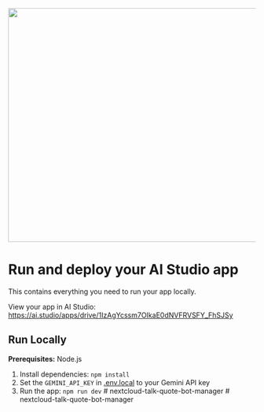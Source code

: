 <div align="center">
<img width="1200" height="475" alt="GHBanner" src="https://github.com/user-attachments/assets/0aa67016-6eaf-458a-adb2-6e31a0763ed6" />
</div>

# Run and deploy your AI Studio app

This contains everything you need to run your app locally.

View your app in AI Studio: https://ai.studio/apps/drive/1IzAgYcssm7OIkaE0dNVFRVSFY_FhSJSy

## Run Locally

**Prerequisites:**  Node.js


1. Install dependencies:
   `npm install`
2. Set the `GEMINI_API_KEY` in [.env.local](.env.local) to your Gemini API key
3. Run the app:
   `npm run dev`
#   n e x t c l o u d - t a l k - q u o t e - b o t - m a n a g e r  
 #   n e x t c l o u d - t a l k - q u o t e - b o t - m a n a g e r  
 